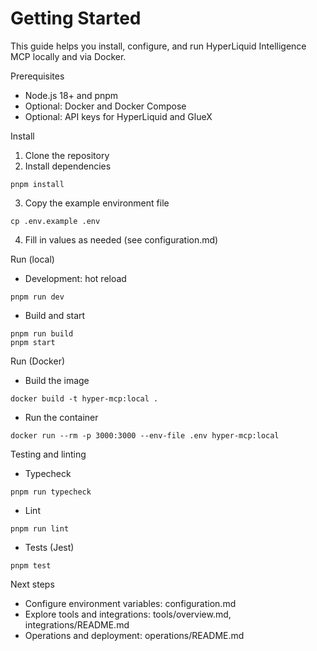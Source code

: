 # Getting Started

This guide helps you install, configure, and run HyperLiquid Intelligence MCP locally and via Docker.

Prerequisites

- Node.js 18+ and pnpm
- Optional: Docker and Docker Compose
- Optional: API keys for HyperLiquid and GlueX

Install

1. Clone the repository
2. Install dependencies

```
pnpm install
```

3. Copy the example environment file

```
cp .env.example .env
```

4. Fill in values as needed (see configuration.md)

Run (local)

- Development: hot reload

```
pnpm run dev
```

- Build and start

```
pnpm run build
pnpm start
```

Run (Docker)

- Build the image

```
docker build -t hyper-mcp:local .
```

- Run the container

```
docker run --rm -p 3000:3000 --env-file .env hyper-mcp:local
```

Testing and linting

- Typecheck

```
pnpm run typecheck
```

- Lint

```
pnpm run lint
```

- Tests (Jest)

```
pnpm test
```

Next steps

- Configure environment variables: configuration.md
- Explore tools and integrations: tools/overview.md, integrations/README.md
- Operations and deployment: operations/README.md
